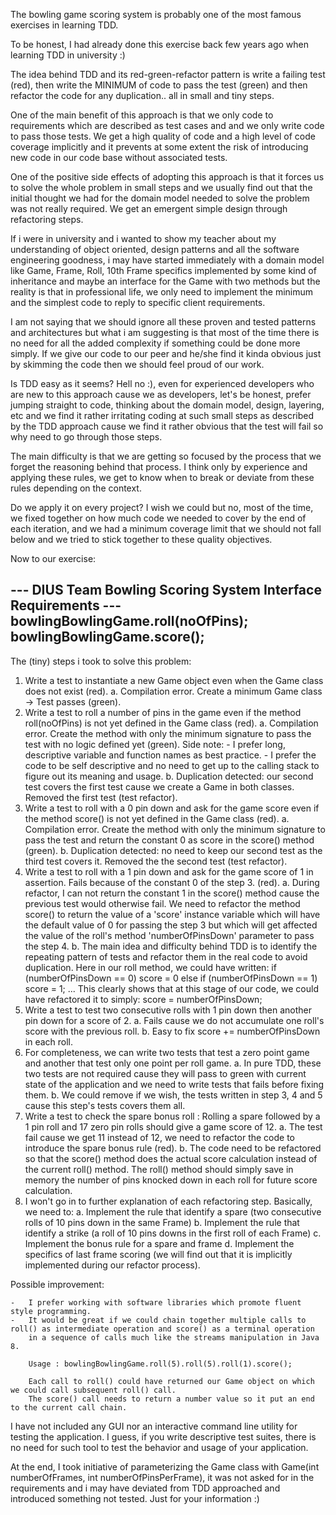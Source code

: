 The bowling game scoring system is probably one of the most famous exercises in learning TDD.

To be honest, I had already done this exercise back few years ago when learning TDD in university :)

The idea behind TDD and its red-green-refactor pattern is write a failing test (red), then write the MINIMUM of code to pass the test (green)
and then refactor the code for any duplication.. all in small and tiny steps.

One of the main benefit of this approach is that we only code to requirements which are described as test cases and and we only write
code to pass those tests. We get a high quality of code and a high level of code coverage implicitly and it prevents at some extent the risk
of introducing new code in our code base without associated tests.

One of the positive side effects of adopting this approach is that it forces us to solve the whole problem in small steps and we usually find
out that the initial thought we had for the domain model needed to solve the problem was not really required. We get an emergent simple design
through refactoring steps.

If i were in university and i wanted to show my teacher about my understanding of object oriented, design patterns and all the software engineering
goodness, i may have started immediately with a domain model like Game, Frame, Roll, 10th Frame specifics implemented by some kind of inheritance and
maybe an interface for the Game with two methods but the reality is that in professional life, we only need to implement the minimum and the
simplest code to reply to specific client requirements.

I am not saying that we should ignore all these proven and tested patterns and architectures but what i am suggesting is that most of the time
there is no need for all the added complexity if something could be done more simply. If we give our code to our peer and he/she find it
kinda obvious just by skimming the code then we should feel proud of our work.

Is TDD easy as it seems? Hell no :), even for experienced developers who are new to this approach cause we as developers, let's be honest,
prefer jumping straight to code, thinking about the domain model, design, layering, etc and we find it rather irritating coding at such small
steps as described by the TDD approach cause we find it rather obvious that the test will fail so why need to go through those steps.

The main difficulty is that we are getting so focused by the process that we forget the reasoning behind that process. I think only by experience
and applying these rules, we get to know when to break or deviate from these rules depending on the context.

Do we apply it on every project? I wish we could but no, most of the time, we fixed together on how much code we needed to cover by the end of
each iteration, and we had a minimum coverage limit that we should not fall below and we tried to stick together to these quality objectives.

Now to our exercise:

--- DIUS Team Bowling Scoring System Interface Requirements ---
bowlingBowlingGame.roll(noOfPins);
bowlingBowlingGame.score();
---

The (tiny) steps i took to solve this problem:

1.  Write a test to instantiate a new Game object even when the Game class does not exist (red).
    a.  Compilation error. Create a minimum Game class -> Test passes (green).
2.  Write a test to roll a number of pins in the game even if the method roll(noOfPins) is not yet defined in the Game class (red).
    a.  Compilation error. Create the method with only the minimum signature to pass the test with no logic defined yet (green).
    Side note:
        -   I prefer long, descriptive variable and function names as best practice.
        -   I prefer the code to be self descriptive and no need to get up to the calling stack to figure out its meaning and usage.
    b.  Duplication detected: our second test covers the first test cause we create a Game in both classes. Removed the first test (test refactor).
3.  Write a test to roll with a 0 pin down and ask for the game score even if the method score() is not yet defined in the Game class (red).
    a.  Compilation error. Create the method with only the minimum signature to pass the test and return the constant 0 as score in the score() method (green).
    b.  Duplication detected: no need to keep our second test as the third test covers it. Removed the the second test (test refactor).
4.  Write a test to roll with a 1 pin down and ask for the game score of 1 in assertion. Fails because of the constant 0 of the step 3. (red).
    a.  During refactor, I can not return the constant 1 in the score() method cause the previous test would otherwise fail.
        We need to refactor the method score() to return the value of a 'score' instance variable which will have the default value of 0 for
        passing the step 3 but which will get affected the value of the roll's method 'numberOfPinsDown' parameter to pass the step 4.
    b.  The main idea and difficulty behind TDD is to identify the repeating pattern of tests and refactor them in the real code to avoid duplication.
        Here in our roll method, we could have written:
        if (numberOfPinsDown == 0)
            score = 0
        else if (numberOfPinsDown == 1)
            score = 1;
        ...
        This clearly shows that at this stage of our code, we could have refactored it to simply:
            score = numberOfPinsDown;
5.  Write a test to test two consecutive rolls with 1 pin down then another pin down for a score of 2.
    a.  Fails cause we do not accumulate one roll's score with the previous roll.
    b.  Easy to fix score += numberOfPinsDown in each roll.
6.  For completeness, we can write two tests that test a zero point game and another that test only one point per roll game.
    a.  In pure TDD, these two tests are not required cause they will pass to green with current state of the application and we need to write tests that fails before fixing them.
    b.  We could remove if we wish, the tests written in step 3, 4 and 5 cause this step's tests covers them all.
7.  Write a test to check the spare bonus roll : Rolling a spare followed by a 1 pin roll and 17 zero pin rolls should give a game score of 12.
    a.  The test fail cause we get 11 instead of 12, we need to refactor the code to introduce the spare bonus rule (red).
    b.  The code need to be refactored so that the score() method does the actual score calculation instead of the current roll() method.
        The roll() method should simply save in memory the number of pins knocked down in each roll for future score calculation.
8.  I won't go in to further explanation of each refactoring step. Basically, we need to:
    a.  Implement the rule that identify a spare (two consecutive rolls of 10 pins down in the same Frame)
    b.  Implement the rule that identify a strike (a roll of 10 pins downs in the first roll of each Frame)
    c.  Implement the bonus rule for a spare and frame
    d.  Implement the specifics of last frame scoring (we will find out that it is implicitly implemented during our refactor process).

Possible improvement:

    -   I prefer working with software libraries which promote fluent style programming.
    -   It would be great if we could chain together multiple calls to roll() as intermediate operation and score() as a terminal operation
        in a sequence of calls much like the streams manipulation in Java 8.

        Usage : bowlingBowlingGame.roll(5).roll(5).roll(1).score();

        Each call to roll() could have returned our Game object on which we could call subsequent roll() call.
        The score() call needs to return a number value so it put an end to the current call chain.

I have not included any GUI nor an interactive command line utility for testing the application. I guess, if you write descriptive test suites,
there is no need for such tool to test the behavior and usage of your application.

At the end, I took initiative of parameterizing the Game class with Game(int numberOfFrames, int numberOfPinsPerFrame), it was not asked for in the
requirements and i may have deviated from TDD approached and introduced something not tested. Just for your information :)
